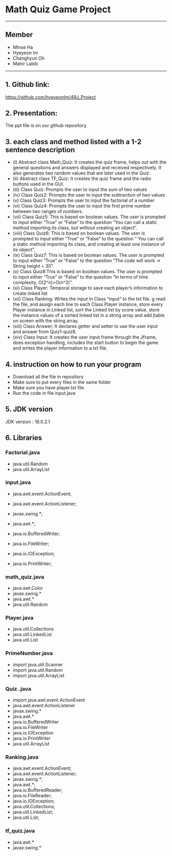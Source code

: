 # Math Quiz Game Project
---
## Member
- Minse Ha
- Hyeyeon Im
- Changhyun Oh
- Mahir Labib
---
## 1. Github link: 
https://github.com/hyeyeonIm/49J_Project



## 2. Presentation:
The ppt file is on our  github repository

## 3. each class and method listed with a 1-2 sentence description
- (i) Abstract class Math_Quiz: It creates the quiz frame, helps out with the general questions and answers displayed and received respectively. It also generates two random values that are later used in the Quiz. 
- (ii) Abstract class TF_Quiz: It creates the quiz frame and the radio buttons used in the GUI. 
- (iii) Class Quiz: Prompts the user to input the sum of two values
- (iv) Class Quiz2: Prompts the user to input the subtraction of two values
- (v) Class Quiz3: Prompts the user to input the factorial of a number
- (vi) Class Quiz4: Prompts the user to input the first prime number between two ranges of numbers. 
- (vii) Class Quiz5: This is based on boolean values. The user is prompted to input either “True” or “False” to the question “You can call a static method importing its class, but without creating an object”.
- (viii) Class Quiz6: This is based on boolean values. The user is prompted to input either “True” or “False” to the question “ You can call a static method importing its class, and creating at least one instance of its object”.
- (ix) Class Quiz7: This is based on boolean values. The user is prompted to input either “True” or “False” to the question “The code will work → String height = 30”.
- (x) Class Quiz8:This is based on boolean values. The user is prompted to input either “True” or “False” to the question “In terms of time complexity, O(2^n)>O(n^2)”. 
- (xi) Class Player: Temporal storage to save each player’s information to create linked list
- (xii) Class Ranking: Writes the input in Class “input” to the txt file. g read the file, and assign each line to each Class Player instance, store every Player instance in Linked list, sort the Linked list by score value, store the instance values of a sorted linked list in a string array and add jtable on screen with the string array. 
- (xiii) Class Answer: It declares getter and setter to use the user input and answer from  Quiz1-quiz8. 
- (xiv) Class Input: It creates the user input frame through the Jframe, does exception handling, includes the start button to begin the game and writes the player information to a txt file. 

## 4. instruction on how to run your program
- Download all the file in repository
- Make sure to put every files in the same folder
- Make sure you have player.txt file
- Run the code in file input.java 



## 5. JDK version
JDK version : 18.0.2.1


## 6. Libraries

### Factorial.java
- java.util.Random
- java.util.ArrayList


### input.java
- java.awt.event.ActionEvent;
- java.awt.event.ActionListener;


- javax.swing.*;
- java.awt.*;


- java.io.BufferedWriter;
- java.io.FileWriter;
- java.io.IOException;
- java.io.PrintWriter;


### math_quiz.java
- java.awt.Color
- javax.swing.*
- java.awt.*
- java.util.Random

### Player.java
- java.util.Collections
- java.util.LinkedList
- java.util.List

### PrimeNumber.java
- import java.util.Scanner
- import java.util.Random
- import java.util.ArrayList

### Quiz..java
- import java.awt.event.ActionEvent
- java.awt.event.ActionListener
- javax.swing.*
- java.awt.*
- java.io.BufferedWriter
- java.io.FileWriter
- java.io.IOException
- java.io.PrintWriter
- java.util.ArrayList

### Ranking.java
- java.awt.event.ActionEvent;
- java.awt.event.ActionListener;
- javax.swing.*;
- java.awt.*;
- java.io.BufferedReader;
- java.io.FileReader;
- java.io.IOException;
- java.util.Collections;
- java.util.LinkedList;
- java.util.List;

### tf_quiz.java
- java.awt.*
- javax.swing.*

